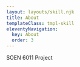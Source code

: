 ```yaml
---
layout: layouts/skill.njk
title: About
templateClass: tmpl-skill
eleventyNavigation:
  key: About
  order: 3
---
```


SOEN 6011 Project
